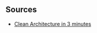 ## Sources

- [Clean Architecture in 3 minutes](https://www.youtube.com/watch?v=MBlHCJtQa9k)
        
        
